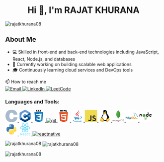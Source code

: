 <h1 align="center">Hi 👋, I'm RAJAT KHURANA</h1>
<p align="left"> <img src="https://komarev.com/ghpvc/?username=rajatkhurana08&label=Profile%20views&color=0e75b6&style=flat" alt="rajatkhurana08" /> </p>

<h2>About Me</h2>
<ul>
  <li>💻 Skilled in front-end and back-end technologies including JavaScript, React, Node.js, and databases</li>
  <li>🚀 Currently working on building scalable web applications</li>
  <li>🎓 Continuously learning cloud services and DevOps tools</li>
</ul>


📫 How to reach me <br />
<a href="mailto:rajatkhurana53@gmail.com">
  <img src="https://cdn-icons-png.flaticon.com/512/281/281769.png" width="30" alt="Email"/>
</a> 
<a href="https://www.linkedin.com/in/rajatkhurana08/" target="_blank">
  <img src="https://cdn-icons-png.flaticon.com/512/174/174857.png" width="30" alt="LinkedIn"/>
</a>
<a href="https://leetcode.com/u/rajatkhurana/">
  <img src="https://leetcode.com/static/images/LeetCode_logo_rvs.png" width="30" alt="LeetCode"/>
</a> 

<h3 align="left">Languages and Tools:</h3>
<p align="left"> <a href="https://www.cprogramming.com/" target="_blank" rel="noreferrer"> <img src="https://raw.githubusercontent.com/devicons/devicon/master/icons/c/c-original.svg" alt="c" width="40" height="40"/> </a> <a href="https://www.w3schools.com/cpp/" target="_blank" rel="noreferrer"> <img src="https://raw.githubusercontent.com/devicons/devicon/master/icons/cplusplus/cplusplus-original.svg" alt="cplusplus" width="40" height="40"/> </a> <a href="https://www.w3schools.com/css/" target="_blank" rel="noreferrer"> <img src="https://raw.githubusercontent.com/devicons/devicon/master/icons/css3/css3-original-wordmark.svg" alt="css3" width="40" height="40"/> </a> <a href="https://git-scm.com/" target="_blank" rel="noreferrer"> <img src="https://www.vectorlogo.zone/logos/git-scm/git-scm-icon.svg" alt="git" width="40" height="40"/> </a> <a href="https://www.w3.org/html/" target="_blank" rel="noreferrer"> <img src="https://raw.githubusercontent.com/devicons/devicon/master/icons/html5/html5-original-wordmark.svg" alt="html5" width="40" height="40"/> </a> <a href="https://www.java.com" target="_blank" rel="noreferrer"> <img src="https://raw.githubusercontent.com/devicons/devicon/master/icons/java/java-original.svg" alt="java" width="40" height="40"/> </a> <a href="https://developer.mozilla.org/en-US/docs/Web/JavaScript" target="_blank" rel="noreferrer"> <img src="https://raw.githubusercontent.com/devicons/devicon/master/icons/javascript/javascript-original.svg" alt="javascript" width="40" height="40"/> </a> <a href="https://www.linux.org/" target="_blank" rel="noreferrer"> <img src="https://raw.githubusercontent.com/devicons/devicon/master/icons/linux/linux-original.svg" alt="linux" width="40" height="40"/> </a> <a href="https://www.mongodb.com/" target="_blank" rel="noreferrer"> <img src="https://raw.githubusercontent.com/devicons/devicon/master/icons/mongodb/mongodb-original-wordmark.svg" alt="mongodb" width="40" height="40"/> </a> <a href="https://www.mysql.com/" target="_blank" rel="noreferrer"> <img src="https://raw.githubusercontent.com/devicons/devicon/master/icons/mysql/mysql-original-wordmark.svg" alt="mysql" width="40" height="40"/> </a> <a href="https://nodejs.org" target="_blank" rel="noreferrer"> <img src="https://raw.githubusercontent.com/devicons/devicon/master/icons/nodejs/nodejs-original-wordmark.svg" alt="nodejs" width="40" height="40"/> </a> <a href="https://www.python.org" target="_blank" rel="noreferrer"> <img src="https://raw.githubusercontent.com/devicons/devicon/master/icons/python/python-original.svg" alt="python" width="40" height="40"/> </a> <a href="https://reactjs.org/" target="_blank" rel="noreferrer"> <img src="https://raw.githubusercontent.com/devicons/devicon/master/icons/react/react-original-wordmark.svg" alt="react" width="40" height="40"/> </a> <a href="https://reactnative.dev/" target="_blank" rel="noreferrer"> <img src="https://reactnative.dev/img/header_logo.svg" alt="reactnative" width="40" height="40"/> </a> </p>

<p><img align="left" src="https://github-readme-stats.vercel.app/api/top-langs?username=rajatkhurana08&show_icons=true&locale=en&layout=compact" alt="rajatkhurana08" /></p>

<p>&nbsp;<img align="center" src="https://github-readme-stats.vercel.app/api?username=rajatkhurana08&show_icons=true&locale=en" alt="rajatkhurana08" /></p>

<p><img align="center" src="https://github-readme-streak-stats.herokuapp.com/?user=rajatkhurana08&" alt="rajatkhurana08" /></p>
